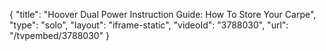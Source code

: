 {
    "title": "Hoover Dual Power Instruction Guide: How To Store Your Carpe",
    "type": "solo",
    "layout": "iframe-static",
    "videoId": "3788030",
    "url": "\/tvpembed\/3788030"
}
